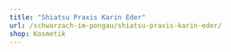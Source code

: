 ```yaml
---
title: "Shiatsu Praxis Karin Eder"
url: /schwarzach-im-pongau/shiatsu-praxis-karin-eder/
shop: Kosmetik
---
```

